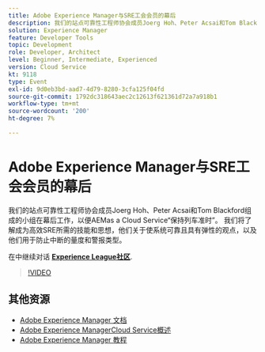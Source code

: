 ```yaml
---
title: Adobe Experience Manager与SRE工会会员的幕后
description: 我们的站点可靠性工程师协会成员Joerg Hoh、Peter Acsai和Tom Blackford组成的小组在幕后工作，以便AEMas a Cloud Service“保持列车准时”。 我们将了解成为高效SRE所需的技能和思想，他们关于使系统可靠且具有弹性的观点，以及他们用于防止中断的量度和警报类型。
solution: Experience Manager
feature: Developer Tools
topic: Development
role: Developer, Architect
level: Beginner, Intermediate, Experienced
version: Cloud Service
kt: 9118
type: Event
exl-id: 9d0eb3bd-aad7-4d79-8280-3cfa125f04fd
source-git-commit: 1792dc318643aec2c12613f621361d72a7a918b1
workflow-type: tm+mt
source-wordcount: '200'
ht-degree: 7%

---
```


# Adobe Experience Manager与SRE工会会员的幕后

我们的站点可靠性工程师协会成员Joerg Hoh、Peter Acsai和Tom Blackford组成的小组在幕后工作，以便AEMas a Cloud Service“保持列车准时”。 我们将了解成为高效SRE所需的技能和思想，他们关于使系统可靠且具有弹性的观点，以及他们用于防止中断的量度和警报类型。

在中继续对话 **[Experience League社区](https://adobe.ly/2WoCVOU)**.

>[!VIDEO](https://video.tv.adobe.com/v/337527/?quality=12&learn=on&hidetitle=true)

## 其他资源

- [Adobe Experience Manager 文档](https://experienceleague.adobe.com/docs/experience-manager-cloud-service.html)
- [Adobe Experience ManagerCloud Service概述](https://experienceleague.adobe.com/docs/experience-manager-cloud-service/overview/home.html)
- [Adobe Experience Manager 教程](https://experienceleague.adobe.com/docs/experience-manager-tutorials.html)
